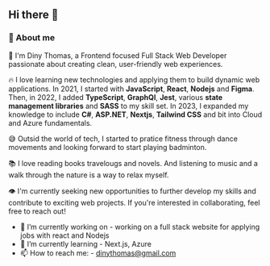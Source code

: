 ## Hi there 👋

### 🚀 About me

👧 I'm Diny Thomas, a Frontend focused Full Stack Web Developer passionate about creating clean, user-friendly web experiences. 

🔥 I love learning new technologies and applying them to build dynamic web applications. In 2021, I started with **JavaScript**, **React**, **Nodejs** and **Figma**. Then, in 2022, I added **TypeScript**, **GraphQl**, **Jest**, various **state management libraries** and **SASS** to my skill set. In 2023, I expanded my knowledge to include **C#**, **ASP.NET**, **Nextjs**, **Tailwind CSS** and bit into Cloud and Azure fundamentals.

😅 Outsid the world of tech, I started to pratice fitness through dance movements and looking forward to start playing badminton.

📚 I love reading books travelougs and novels. And listening to music and a walk through the nature is a way to relax myself.

👁️ I'm currently seeking new opportunities to further develop my skills and contribute to exciting web projects. If you're interested in collaborating, feel free to reach out!

- 🔭 I’m currently working on - working on a full stack website for applying jobs with react and Nodejs
- 🌱 I’m currently learning - Next.js, Azure
- 📫 How to reach me: - dinythomas@gmail.com
 <!---
- 👯 I’m looking to collaborate on ...
- 🤔 I’m looking for help with ...
- 💬 Ask me about ...
- 😄 Pronouns: ...
- ⚡ Fun fact: ...
-->
